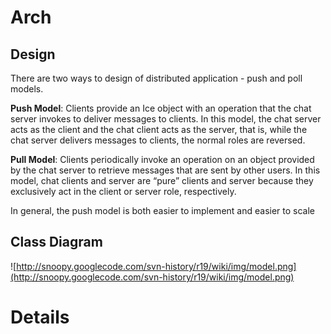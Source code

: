 # Arch #

## Design ##

There are two ways to design of distributed application - push and poll models.

**Push Model**: Clients provide an Ice object with an operation that the chat server invokes to deliver
messages to clients. In this model, the chat server acts as the client and the chat client acts as the
server, that is, while the chat server delivers messages to clients, the normal roles are reversed.

**Pull Model**: Clients periodically invoke an operation on an object provided by the chat server to
retrieve messages that are sent by other users. In this model, chat clients and server are “pure”
clients and server because they exclusively act in the client or server role, respectively.

In general, the push model is both easier to implement and easier to scale

## Class Diagram ##

![http://snoopy.googlecode.com/svn-history/r19/wiki/img/model.png](http://snoopy.googlecode.com/svn-history/r19/wiki/img/model.png)


# Details #
